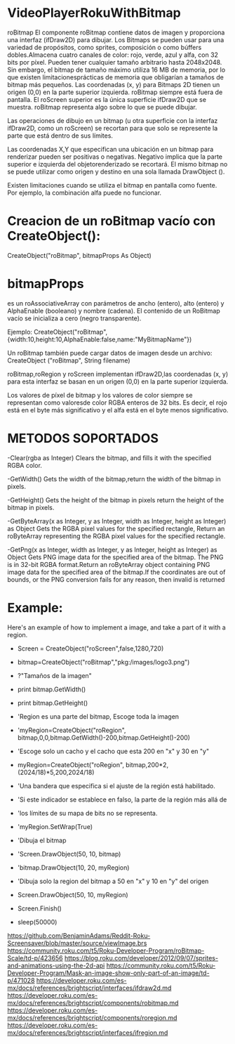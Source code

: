 # VideoPlayerRokuWithBitmap
roBitmap
El componente roBitmap contiene datos de imagen y proporciona una interfaz (ifDraw2D) para dibujar. Los Bitmaps se pueden usar para una variedad de propósitos, como sprites, composición o como búffers dobles.Almacena cuatro canales de color: rojo, verde, azul y alfa, con 32 bits por píxel. Pueden tener cualquier tamaño arbitrario hasta 2048x2048. Sin embargo, el bitmap de tamaño máximo utiliza 16 MB de memoria, por lo que existen limitacionesprácticas de memoria que obligarían a tamaños de bitmap más pequeños. 
Las coordenadas (x, y) para Bitmaps 2D tienen un origen (0,0) en la parte superior izquierda. roBitmap siempre está fuera de pantalla. El roScreen superior es la única superficie ifDraw2D que se muestra. roBitmap representa algo sobre lo que se puede dibujar.

Las operaciones de dibujo en un bitmap (u otra superficie con la interfaz ifDraw2D, como un roScreen) se recortan para que solo se represente la parte que está dentro de sus límites. 

Las coordenadas X,Y que especifican una ubicación en un bitmap para renderizar pueden ser positivas o negativas. Negativo implica que la parte superior e izquierda del objetorenderizado se recortará. El mismo bitmap no se puede utilizar como origen y destino en una sola llamada DrawObject ().

Existen limitaciones cuando se utiliza el bitmap en pantalla como fuente. Por ejemplo, la combinación alfa puede no funcionar.

# Creacion de un roBitmap vacío con CreateObject():
CreateObject("roBitmap", bitmapProps As Object)

# bitmapProps 
es un roAssociativeArray con parámetros de ancho (entero), alto (entero) y AlphaEnable (booleano) y nombre (cadena). El contenido de un RoBitmap vacío se inicializa a cero (negro transparente).

Ejemplo: 
CreateObject("roBitmap",{width:10,height:10,AlphaEnable:false,name:"MyBitmapName"})

Un roBitmap también puede cargar datos de imagen desde un archivo:
CreateObject ("roBitmap", String filename)

roBitmap,roRegion y roScreen implementan ifDraw2D,las coordenadas (x, y) para esta interfaz se basan en un origen (0,0) en la parte superior izquierda.

Los valores de píxel de bitmap y los valores de color siempre se representan como valoresde color RGBA enteros de 32 bits. Es decir, el rojo está en el byte más significativo y el alfa está en el byte menos significativo.

# METODOS SOPORTADOS 

-Clear(rgba as Integer)
Clears the bitmap, and fills it with the specified RGBA color.

-GetWidth() 
Gets the width of the bitmap,return the width of the bitmap in pixels.

-GetHeight()
Gets the height of the bitmap in pixels return the height of the bitmap in pixels.

-GetByteArray(x as Integer, y as Integer, width as Integer, height as Integer) as Object
Gets the RGBA pixel values for the specified rectangle, Return an roByteArray representing the RGBA pixel values for the specified rectangle.

-GetPng(x as Integer, width as Integer, y as Integer, height as Integer) as Object
Gets PNG image data for the specified area of the bitmap. The PNG is in 32-bit RGBA format.Return an roByteArray object containing PNG image data for the specified area of the bitmap.If the coordinates are out of bounds, or the PNG conversion fails for any reason, then invalid is returned

# Example:
Here's an example of how to implement a image, and take a part of it with a region.
- Screen = CreateObject("roScreen",false,1280,720)
- bitmap=CreateObject("roBitmap","pkg:/images/logo3.png")
- ?"Tamaños de la imagen"
- print bitmap.GetWidth() 
- print bitmap.GetHeight() 
- 'Region es una parte del bitmap, Escoge toda la imagen 
- 'myRegion=CreateObject("roRegion", bitmap,0,0,bitmap.GetWidth()-200,bitmap.GetHeight()-200)
- 'Escoge solo un cacho y el cacho que esta 200 en "x" y 30  en "y"
- myRegion=CreateObject("roRegion", bitmap,200*2,(2024/18)*5,200,2024/18)
- 'Una bandera que especifica si el ajuste de la región está habilitado. 
- 'Si este indicador se establece en falso, la parte de la región más allá de 
- 'los límites de su mapa de bits no se representa.
- 'myRegion.SetWrap(True)

- 'Dibuja el bitmap
- 'Screen.DrawObject(50, 10, bitmap)
- 'bitmap.DrawObject(10, 20, myRegion)

- 'Dibuja solo la region del bitmap a 50 en "x" y 10 en "y" del origen 
- Screen.DrawObject(50, 10, myRegion)
- Screen.Finish()
- sleep(50000)

https://github.com/BenjaminAdams/Reddit-Roku-Screensaver/blob/master/source/viewImage.brs
https://community.roku.com/t5/Roku-Developer-Program/roBitmap-Scale/td-p/423656
https://blog.roku.com/developer/2012/09/07/sprites-and-animations-using-the-2d-api
https://community.roku.com/t5/Roku-Developer-Program/Mask-an-image-show-only-part-of-an-image/td-p/471028
https://developer.roku.com/es-mx/docs/references/brightscript/interfaces/ifdraw2d.md
https://developer.roku.com/es-mx/docs/references/brightscript/components/robitmap.md
https://developer.roku.com/es-mx/docs/references/brightscript/components/roregion.md
https://developer.roku.com/es-mx/docs/references/brightscript/interfaces/ifregion.md
